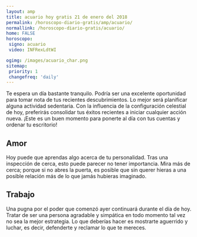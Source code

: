 ```yaml
---
layout: amp
title: acuario hoy gratis 21 de enero del 2018 
permalink: /horoscopo-diario-gratis/amp/acuario/
normallink: /horoscopo-diario-gratis/acuario/
home: FALSE
horoscopo:
 signo: acuario
 video: INFRexLdtWI

ogimg: /images/acuario_char.png
sitemap:
 priority: 1
 changefreq: 'daily'
---
```



Te espera un día bastante tranquilo. Podría ser una excelente oportunidad para tomar nota de tus recientes descubrimientos. Lo mejor será planificar alguna actividad sedentaria. Con la influencia de la configuración celestial de hoy, preferirás consolidar tus éxitos recientes a iniciar cualquier acción nueva. ¡Este es un buen momento para ponerte al día con tus cuentas y ordenar tu escritorio!

## Amor

Hoy puede que aprendas algo acerca de tu personalidad. Tras una inspección de cerca, esto puede parecer no tener importancia. Mira más de cerca; porque si no abres la puerta, es posible que sin querer hieras a una posible relación más de lo que jamás hubieras imaginado.

## Trabajo

Una pugna por el poder que comenzó ayer continuará durante el día de hoy. Tratar de ser una persona agradable y simpática en todo momento tal vez no sea la mejor estrategia. Lo que deberías hacer es mostrarte aguerrido y luchar, es decir, defenderte y reclamar lo que te mereces.